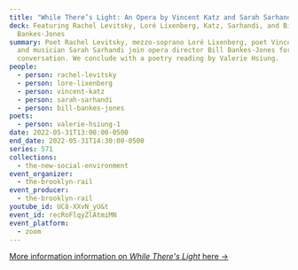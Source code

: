 ```yaml
---
title: "While There’s Light: An Opera by Vincent Katz and Sarah Sarhandi"
deck: Featuring Rachel Levitsky, Loré Lixenberg, Katz, Sarhandi, and Bill
  Bankes-Jones
summary: Poet Rachel Levitsky, mezzo-soprano Loré Lixenberg, poet Vincent Katz,
  and musician Sarah Sarhandi join opera director Bill Bankes-Jones for a
  conversation. We conclude with a poetry reading by Valerie Hsiung.
people:
  - person: rachel-levitsky
  - person: lore-lixenberg
  - person: vincent-katz
  - person: sarah-sarhandi
  - person: bill-bankes-jones
poets:
  - person: valerie-hsiung-1
date: 2022-05-31T13:00:00-0500
end_date: 2022-05-31T14:30:00-0500
series: 571
collections:
  - the-new-social-environment
event_organizer:
  - the-brooklyn-rail
event_producer:
  - the-brooklyn-rail
youtube_id: UC8-XXvN_yU&t
event_id: recRoFlqyZlAtmiMN
event_platform:
  - zoom
---
```

[More information information on *While There's Light* here →](https://www.whilethereslight.com/)
